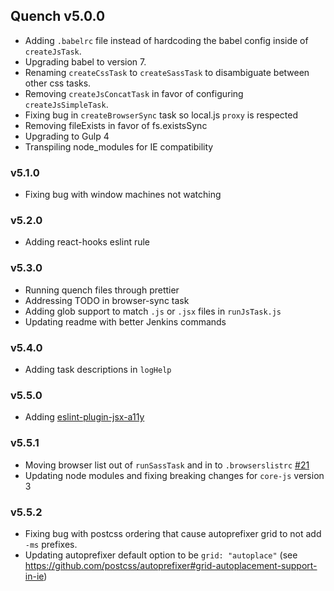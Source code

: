 ## Quench v5.0.0

- Adding `.babelrc` file instead of hardcoding the babel config inside of `createJsTask`.
- Upgrading babel to version 7.
- Renaming `createCssTask` to `createSassTask` to disambiguate between other css tasks.
- Removing `createJsConcatTask` in favor of configuring `createJsSimpleTask`.
- Fixing bug in `createBrowserSync` task so local.js `proxy` is respected
- Removing fileExists in favor of fs.existsSync
- Upgrading to Gulp 4
- Transpiling node_modules for IE compatibility

### v5.1.0

- Fixing bug with window machines not watching

### v5.2.0

- Adding react-hooks eslint rule

### v5.3.0

- Running quench files through prettier
- Addressing TODO in browser-sync task
- Adding glob support to match `.js` or `.jsx` files in `runJsTask.js`
- Updating readme with better Jenkins commands

### v5.4.0

- Adding task descriptions in `logHelp`

### v5.5.0

- Adding [eslint-plugin-jsx-a11y](https://github.com/evcohen/eslint-plugin-jsx-a11y)

### v5.5.1

- Moving browser list out of `runSassTask` and in to `.browserslistrc` [#21](https://github.com/Velir/frontend-starter/issues/21)
- Updating node modules and fixing breaking changes for `core-js` version 3

### v5.5.2

- Fixing bug with postcss ordering that cause autoprefixer grid to not add `-ms` prefixes.
- Updating autoprefixer default option to be `grid: "autoplace"` (see https://github.com/postcss/autoprefixer#grid-autoplacement-support-in-ie)

